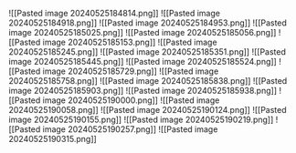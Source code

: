 ![[Pasted image 20240525184814.png]]
![[Pasted image 20240525184918.png]]
![[Pasted image 20240525184953.png]]
![[Pasted image 20240525185025.png]]
![[Pasted image 20240525185056.png]]
![[Pasted image 20240525185153.png]]
![[Pasted image 20240525185245.png]]
![[Pasted image 20240525185351.png]]
![[Pasted image 20240525185445.png]]
![[Pasted image 20240525185524.png]]
![[Pasted image 20240525185729.png]]
![[Pasted image 20240525185758.png]]
![[Pasted image 20240525185838.png]]
![[Pasted image 20240525185903.png]]
![[Pasted image 20240525185938.png]]
![[Pasted image 20240525190000.png]]
![[Pasted image 20240525190058.png]]
![[Pasted image 20240525190124.png]]
![[Pasted image 20240525190155.png]]
![[Pasted image 20240525190219.png]]
![[Pasted image 20240525190257.png]]
![[Pasted image 20240525190315.png]]
